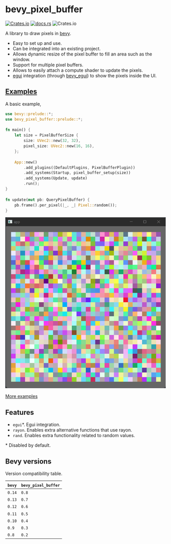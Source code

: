 # bevy_pixel_buffer

[![Crates.io](https://img.shields.io/crates/v/bevy_pixel_buffer)](https://crates.io/crates/bevy_pixel_buffer)
[![docs.rs](https://img.shields.io/docsrs/bevy_pixel_buffer)](https://docs.rs/bevy_pixel_buffer/)
![Crates.io](https://img.shields.io/crates/l/bevy_pixel_buffer)

A library to draw pixels in [bevy](https://crates.io/crates/bevy).

- Easy to set up and use.
- Can be integrated into an existing project.
- Allows dynamic resize of the pixel buffer to fill an area such as the window.
- Support for multiple pixel buffers.
- Allows to easily attach a compute shader to update the pixels.
- [egui](https://crates.io/crates/egui) integration (through
  [bevy_egui](https://crates.io/crates/bevy_egui)) to show the pixels inside the
  UI.

## [Examples](./examples/)

A basic example,

```rust
use bevy::prelude::*;
use bevy_pixel_buffer::prelude::*;

fn main() {
    let size = PixelBufferSize {
        size: UVec2::new(32, 32),
        pixel_size: UVec2::new(16, 16),
    };

    App::new()
        .add_plugins((DefaultPlugins, PixelBufferPlugin))
        .add_systems(Startup, pixel_buffer_setup(size))
        .add_systems(Update, update)
        .run();
}

fn update(mut pb: QueryPixelBuffer) {
    pb.frame().per_pixel(|_, _| Pixel::random());
}
```

![Basic example output](./images/basic.png)

[More examples](./examples/)

## Features

- `egui`\*. Egui integration.
- `rayon`. Enables extra alternative functions that use rayon.
- `rand`. Enables extra functionality related to random values.

\* Disabled by default.

## Bevy versions

Version compatibility table.

| `bevy` | `bevy_pixel_buffer` |
| ------ | ------------------- |
| `0.14` | `0.8`               |
| `0.13` | `0.7`               |
| `0.12` | `0.6`               |
| `0.11` | `0.5`               |
| `0.10` | `0.4`               |
| `0.9`  | `0.3`               |
| `0.8`  | `0.2`               |

